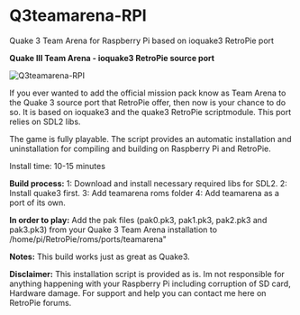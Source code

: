 # Q3teamarena-RPI
Quake 3 Team Arena for Raspberry Pi based on ioquake3 RetroPie port

**Quake III Team Arena - ioquake3 RetroPie source port**

![Q3teamarena-RPI](https://github.com/tpo1990/Q3teamarena-RPI/blob/master/Screenshots/teamarena1.png?raw=true)

If you ever wanted to add the official mission pack know as Team Arena to the Quake 3 source port that RetroPie offer, then now is your chance to do so. It is based on ioquake3 and the quake3 RetroPie scriptmodule. This port relies on SDL2 libs.

The game is fully playable.
The script provides an automatic installation and uninstallation for compiling and building on Raspberry Pi and RetroPie.

Install time: 10-15 minutes

**Build process:**
1: Download and install necessary required libs for SDL2.
2: Install quake3 first.
3: Add teamarena roms folder
4: Add teamarena as a port of its own.

**In order to play:**
Add the pak files (pak0.pk3, pak1.pk3, pak2.pk3 and pak3.pk3) from your Quake 3 Team Arena installation to /home/pi/RetroPie/roms/ports/teamarena"

**Notes:**
This build works just as great as Quake3.

**Disclaimer:**
This installation script is provided as is. Im not responsible for anything happening with your Raspberry Pi including corruption of SD card, Hardware damage. For support and help you can contact me here on RetroPie forums.
